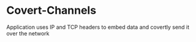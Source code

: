 Covert-Channels
===============

Application uses IP and TCP headers to embed data and covertly send it over the network
